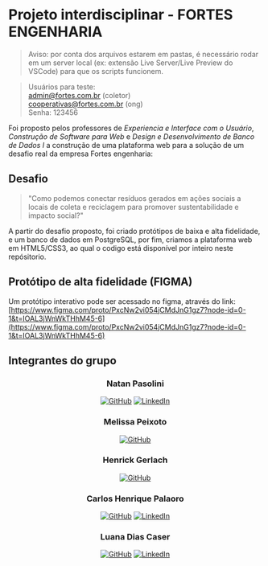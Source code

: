 # Projeto interdisciplinar - FORTES ENGENHARIA

> Aviso: por conta dos arquivos estarem em pastas, é necessário rodar em um server local (ex: extensão Live Server/Live Preview do VSCode) para que os scripts funcionem.

> Usuários para teste:<br>admin@fortes.com.br (coletor)<br>cooperativas@fortes.com.br (ong)<br>Senha: 123456

Foi proposto pelos professores de *Experiencia e Interface com o Usuário*, *Construção de Software para Web* e *Design e Desenvolvimento de Banco de Dados I* a construção de uma plataforma web para a solução de um desafio real da empresa Fortes engenharia:

## Desafio
>"Como podemos conectar resíduos gerados em ações sociais a locais de coleta e reciclagem para promover sustentabilidade e impacto social?"

A partir do desafio proposto, foi criado protótipos de baixa e alta fidelidade, e um banco de dados em PostgreSQL, por fim, criamos a plataforma web em HTML5/CSS3, ao qual o codigo está disponível por inteiro neste repósitorio.

## Protótipo de alta fidelidade (FIGMA)
Um protótipo interativo pode ser acessado no figma, através do link:
[https://www.figma.com/proto/PxcNw2vi054jCMdJnG1gz7?node-id=0-1&t=IOAL3jWnWkTHhM45-6](https://www.figma.com/proto/PxcNw2vi054jCMdJnG1gz7?node-id=0-1&t=IOAL3jWnWkTHhM45-6)

## Integrantes do grupo

<div align="center">
    <h3>Natan Pasolini</h3>
    <a href="https://github.com/natanpasolini">
        <img alt="GitHub" title="Meu GitHub" src="https://custom-icon-badges.demolab.com/badge/GitHub-black?style=for-the-badge&logo=github&logoColor=white"/></a>
    <a href="https://www.linkedin.com/in/natan-pasolini">
        <img alt="LinkedIn" title="Meu LinkedIn" src="https://custom-icon-badges.demolab.com/badge/LinkedIn-1155ba?style=for-the-badge&logo=in&logoColor=white"/></a>
</div>
<div align="center">
    <h3>Melissa Peixoto</h3>
    <a href="https://github.com/Melpeixoto">
        <img alt="GitHub" title="Meu GitHub" src="https://custom-icon-badges.demolab.com/badge/GitHub-black?style=for-the-badge&logo=github&logoColor=white"/></a>
</div>
<div align="center">
    <h3>Henrick Gerlach</h3>
    <a href="https://github.com/Rick1227333">
        <img alt="GitHub" title="Meu GitHub" src="https://custom-icon-badges.demolab.com/badge/GitHub-black?style=for-the-badge&logo=github&logoColor=white"/></a>
</div>
<div align="center">
    <h3>Carlos Henrique Palaoro</h3>
    <a href="https://github.com/CarlosPalaoro">
        <img alt="GitHub" title="Meu GitHub" src="https://custom-icon-badges.demolab.com/badge/GitHub-black?style=for-the-badge&logo=github&logoColor=white"/></a>
    <a href="https://www.linkedin.com/in/carlos-henrique-palaoro-7a853b222/">
        <img alt="LinkedIn" title="Meu LinkedIn" src="https://custom-icon-badges.demolab.com/badge/LinkedIn-1155ba?style=for-the-badge&logo=in&logoColor=white"/></a>
</div>
<div align="center">
    <h3>Luana Dias Caser</h3>
    <a href="https://github.com/luudias">
        <img alt="GitHub" title="Meu GitHub" src="https://custom-icon-badges.demolab.com/badge/GitHub-black?style=for-the-badge&logo=github&logoColor=white"/></a>
    <a href="https://www.linkedin.com/in/luanadiascaser/">
        <img alt="LinkedIn" title="Meu LinkedIn" src="https://custom-icon-badges.demolab.com/badge/LinkedIn-1155ba?style=for-the-badge&logo=in&logoColor=white"/></a>
</div>
